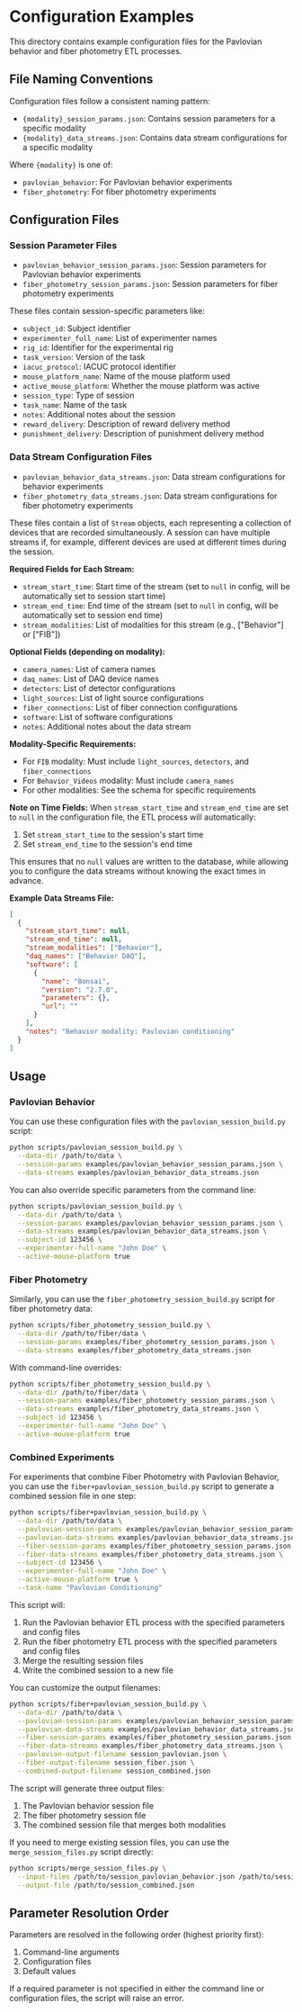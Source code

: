 # Configuration Examples

This directory contains example configuration files for the Pavlovian behavior and fiber photometry ETL processes.

## File Naming Conventions

Configuration files follow a consistent naming pattern:
- `{modality}_session_params.json`: Contains session parameters for a specific modality
- `{modality}_data_streams.json`: Contains data stream configurations for a specific modality

Where `{modality}` is one of:
- `pavlovian_behavior`: For Pavlovian behavior experiments
- `fiber_photometry`: For fiber photometry experiments

## Configuration Files

### Session Parameter Files
- `pavlovian_behavior_session_params.json`: Session parameters for Pavlovian behavior experiments
- `fiber_photometry_session_params.json`: Session parameters for fiber photometry experiments

These files contain session-specific parameters like:
- `subject_id`: Subject identifier
- `experimenter_full_name`: List of experimenter names
- `rig_id`: Identifier for the experimental rig
- `task_version`: Version of the task
- `iacuc_protocol`: IACUC protocol identifier
- `mouse_platform_name`: Name of the mouse platform used
- `active_mouse_platform`: Whether the mouse platform was active
- `session_type`: Type of session
- `task_name`: Name of the task
- `notes`: Additional notes about the session
- `reward_delivery`: Description of reward delivery method
- `punishment_delivery`: Description of punishment delivery method

### Data Stream Configuration Files
- `pavlovian_behavior_data_streams.json`: Data stream configurations for behavior experiments
- `fiber_photometry_data_streams.json`: Data stream configurations for fiber photometry experiments

These files contain a list of `Stream` objects, each representing a collection of devices that are recorded simultaneously. A session can have multiple streams if, for example, different devices are used at different times during the session.

**Required Fields for Each Stream:**
- `stream_start_time`: Start time of the stream (set to `null` in config, will be automatically set to session start time)
- `stream_end_time`: End time of the stream (set to `null` in config, will be automatically set to session end time)
- `stream_modalities`: List of modalities for this stream (e.g., ["Behavior"] or ["FIB"])

**Optional Fields (depending on modality):**
- `camera_names`: List of camera names
- `daq_names`: List of DAQ device names
- `detectors`: List of detector configurations
- `light_sources`: List of light source configurations
- `fiber_connections`: List of fiber connection configurations
- `software`: List of software configurations
- `notes`: Additional notes about the data stream

**Modality-Specific Requirements:**
- For `FIB` modality: Must include `light_sources`, `detectors`, and `fiber_connections`
- For `Behavior_Videos` modality: Must include `camera_names`
- For other modalities: See the schema for specific requirements

**Note on Time Fields:**
When `stream_start_time` and `stream_end_time` are set to `null` in the configuration file, the ETL process will automatically:
1. Set `stream_start_time` to the session's start time
2. Set `stream_end_time` to the session's end time

This ensures that no `null` values are written to the database, while allowing you to configure the data streams without knowing the exact times in advance.

**Example Data Streams File:**
```json
[
  {
    "stream_start_time": null,
    "stream_end_time": null,
    "stream_modalities": ["Behavior"],
    "daq_names": ["Behavior DAQ"],
    "software": [
      {
        "name": "Bonsai",
        "version": "2.7.0",
        "parameters": {},
        "url": ""
      }
    ],
    "notes": "Behavior modality: Pavlovian conditioning"
  }
]
```

## Usage

### Pavlovian Behavior

You can use these configuration files with the `pavlovian_session_build.py` script:

```bash
python scripts/pavlovian_session_build.py \
  --data-dir /path/to/data \
  --session-params examples/pavlovian_behavior_session_params.json \
  --data-streams examples/pavlovian_behavior_data_streams.json
```

You can also override specific parameters from the command line:

```bash
python scripts/pavlovian_session_build.py \
  --data-dir /path/to/data \
  --session-params examples/pavlovian_behavior_session_params.json \
  --data-streams examples/pavlovian_behavior_data_streams.json \
  --subject-id 123456 \
  --experimenter-full-name "John Doe" \
  --active-mouse-platform true
```

### Fiber Photometry

Similarly, you can use the `fiber_photometry_session_build.py` script for fiber photometry data:

```bash
python scripts/fiber_photometry_session_build.py \
  --data-dir /path/to/fiber/data \
  --session-params examples/fiber_photometry_session_params.json \
  --data-streams examples/fiber_photometry_data_streams.json
```

With command-line overrides:

```bash
python scripts/fiber_photometry_session_build.py \
  --data-dir /path/to/fiber/data \
  --session-params examples/fiber_photometry_session_params.json \
  --data-streams examples/fiber_photometry_data_streams.json \
  --subject-id 123456 \
  --experimenter-full-name "John Doe" \
  --active-mouse-platform true
```

### Combined Experiments

For experiments that combine Fiber Photometry with Pavlovian Behavior, you can use the `fiber+pavlovian_session_build.py` script to generate a combined session file in one step:

```bash
python scripts/fiber+pavlovian_session_build.py \
  --data-dir /path/to/data \
  --pavlovian-session-params examples/pavlovian_behavior_session_params.json \
  --pavlovian-data-streams examples/pavlovian_behavior_data_streams.json \
  --fiber-session-params examples/fiber_photometry_session_params.json \
  --fiber-data-streams examples/fiber_photometry_data_streams.json \
  --subject-id 123456 \
  --experimenter-full-name "John Doe" \
  --active-mouse-platform true \
  --task-name "Pavlovian Conditioning"
```

This script will:
1. Run the Pavlovian behavior ETL process with the specified parameters and config files
2. Run the fiber photometry ETL process with the specified parameters and config files
3. Merge the resulting session files
4. Write the combined session to a new file

You can customize the output filenames:

```bash
python scripts/fiber+pavlovian_session_build.py \
  --data-dir /path/to/data \
  --pavlovian-session-params examples/pavlovian_behavior_session_params.json \
  --pavlovian-data-streams examples/pavlovian_behavior_data_streams.json \
  --fiber-session-params examples/fiber_photometry_session_params.json \
  --fiber-data-streams examples/fiber_photometry_data_streams.json \
  --pavlovian-output-filename session_pavlovian.json \
  --fiber-output-filename session_fiber.json \
  --combined-output-filename session_combined.json
```

The script will generate three output files:
1. The Pavlovian behavior session file
2. The fiber photometry session file
3. The combined session file that merges both modalities

If you need to merge existing session files, you can use the `merge_session_files.py` script directly:

```bash
python scripts/merge_session_files.py \
  --input-files /path/to/session_pavlovian_behavior.json /path/to/session_fiber_photometry.json \
  --output-file /path/to/session_combined.json
```

## Parameter Resolution Order

Parameters are resolved in the following order (highest priority first):
1. Command-line arguments
2. Configuration files
3. Default values

If a required parameter is not specified in either the command line or configuration files, the script will raise an error. 